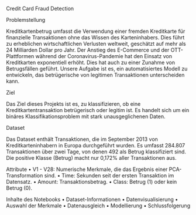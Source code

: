 Credit Card Fraud Detection

Problemstellung

Kreditkartenbetrug umfasst die Verwendung einer fremden Kreditkarte für finanzielle Transaktionen ohne das Wissen des Karteninhabers. Dies führt zu erheblichen wirtschaftlichen Verlusten weltweit, geschätzt auf mehr als 24 Milliarden Dollar pro Jahr. Der Anstieg des E-Commerce und der OTT-Plattformen während der Coronavirus-Pandemie hat den Einsatz von Kreditkarten exponentiell erhöht. Dies hat auch zu einer Zunahme von Betrugsfällen geführt. Unsere Aufgabe ist es, ein automatisiertes Modell zu entwickeln, das betrügerische von legitimen Transaktionen unterscheiden kann.

Ziel

Das Ziel dieses Projekts ist es, zu klassifizieren, ob eine Kreditkartentransaktion betrügerisch oder legitim ist. Es handelt sich um ein binäres Klassifikationsproblem mit stark unausgeglichenen Daten.

Dataset

Das Dataset enthält Transaktionen, die im September 2013 von Kreditkarteninhabern in Europa durchgeführt wurden. Es umfasst 284.807 Transaktionen über zwei Tage, von denen 492 als Betrug klassifiziert sind. Die positive Klasse (Betrug) macht nur 0,172% aller Transaktionen aus.

Attribute
	•	V1 - V28: Numerische Merkmale, die das Ergebnis einer PCA-Transformation sind.
	•	Time: Sekunden seit der ersten Transaktion im Datensatz.
	•	Amount: Transaktionsbetrag.
	•	Class: Betrug (1) oder kein Betrug (0).

Inhalte des Notebooks
	•	Dataset-Informationen
	•	Datenvisualisierung
	•	Auswahl der Merkmale
	•	Datenausgleich
	•	Modellierung
	•	Schlussfolgerung
